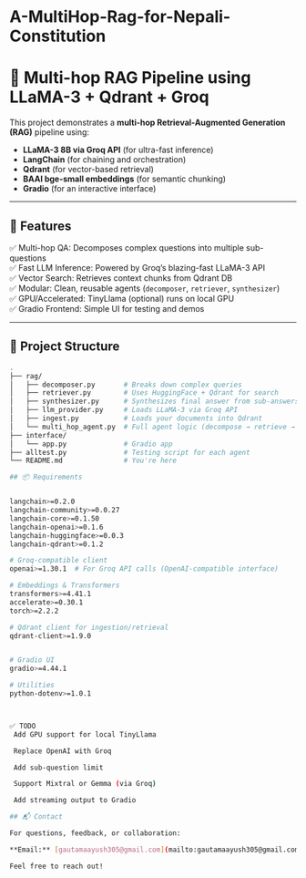 # A-MultiHop-Rag-for-Nepali-Constitution


# 🧠 Multi-hop RAG Pipeline using LLaMA-3 + Qdrant + Groq

This project demonstrates a **multi-hop Retrieval-Augmented Generation (RAG)** pipeline using:

- **LLaMA-3 8B via Groq API** (for ultra-fast inference)
- **LangChain** (for chaining and orchestration)
- **Qdrant** (for vector-based retrieval)
- **BAAI bge-small embeddings** (for semantic chunking)
- **Gradio** (for an interactive interface)

---

## 🚀 Features

✅ Multi-hop QA: Decomposes complex questions into multiple sub-questions  
✅ Fast LLM Inference: Powered by Groq’s blazing-fast LLaMA-3 API  
✅ Vector Search: Retrieves context chunks from Qdrant DB  
✅ Modular: Clean, reusable agents (`decomposer`, `retriever`, `synthesizer`)  
✅ GPU/Accelerated: TinyLlama (optional) runs on local GPU  
✅ Gradio Frontend: Simple UI for testing and demos

---

## 📁 Project Structure

```bash
.
├── rag/
│   ├── decomposer.py       # Breaks down complex queries
│   ├── retriever.py        # Uses HuggingFace + Qdrant for search
│   ├── synthesizer.py      # Synthesizes final answer from sub-answers
│   ├── llm_provider.py     # Loads LLaMA-3 via Groq API
│   ├── ingest.py           # Loads your documents into Qdrant
│   └── multi_hop_agent.py  # Full agent logic (decompose → retrieve → synthesize)
├── interface/
│   └── app.py              # Gradio app
├── alltest.py              # Testing script for each agent
└── README.md               # You're here

## 📦 Requirements


langchain>=0.2.0
langchain-community>=0.0.27
langchain-core>=0.1.50
langchain-openai>=0.1.6
langchain-huggingface>=0.0.3
langchain-qdrant>=0.1.2

# Groq-compatible client
openai>=1.30.1  # For Groq API calls (OpenAI-compatible interface)

# Embeddings & Transformers
transformers>=4.41.1
accelerate>=0.30.1
torch>=2.2.2

# Qdrant client for ingestion/retrieval
qdrant-client>=1.9.0


# Gradio UI
gradio>=4.44.1

# Utilities
python-dotenv>=1.0.1



✅ TODO
 Add GPU support for local TinyLlama

 Replace OpenAI with Groq

 Add sub-question limit

 Support Mixtral or Gemma (via Groq)

 Add streaming output to Gradio

## 📬 Contact

For questions, feedback, or collaboration:

**Email:** [gautamaayush305@gmail.com](mailto:gautamaayush305@gmail.com)

Feel free to reach out!
